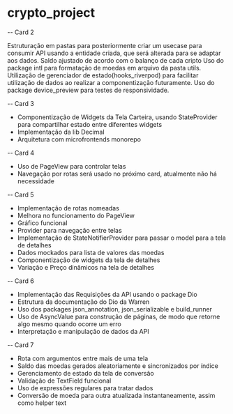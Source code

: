 # crypto_project
-- Card 2

Estruturação em pastas para posteriormente criar um usecase para consumir API usando a entidade criada, que será alterada para se adaptar aos dados.
Saldo ajustado de acordo com o balanço de cada cripto
Uso do package intl para formatação de moedas em arquivo da pasta utils.
Utilização de gerenciador de estado(hooks_riverpod) para facilitar utilização de dados ao realizar a componentização futuramente.
Uso do package device_preview para testes de responsividade.

-- Card 3

- Componentização de Widgets da Tela Carteira, usando StateProvider para compartilhar estado entre diferentes widgets
- Implementação da lib Decimal
- Arquitetura com microfrontends monorepo

-- Card 4

- Uso de PageView para controlar telas
- Navegação por rotas será usado no próximo card, atualmente não há necessidade

-- Card 5

- Implementação de rotas nomeadas
- Melhora no funcionamento do PageView
- Gráfico funcional
- Provider para navegação entre telas
- Implementação de StateNotifierProvider para passar o model para a tela de detalhes
- Dados mockados para lista de valores das moedas
- Componentização de widgets da tela de detalhes
- Variação e Preço dinâmicos na tela de detalhes  

-- Card 6

- Implementação das Requisições da API usando o package Dio
- Estrutura da documentação do Dio da Warren
- Uso dos packages json_annotation, json_serializable e build_runner
- Uso de AsyncValue para construção de páginas, de modo que retorne algo mesmo quando ocorre um erro
- Interpretação e manipulação de dados da API


-- Card 7

- Rota com argumentos entre mais de uma tela
- Saldo das moedas gerados aleatoriamente e sincronizados por índice
- Gerenciamento de estado da tela de conversão
- Validação de TextField funcional
- Uso de expressões regulares para tratar dados
- Conversão de moeda para outra atualizada instantaneamente, assim como helper text
